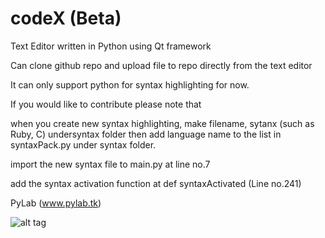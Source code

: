 # codeX (Beta)
Text Editor written in Python using Qt framework

Can clone github repo and upload file to repo directly from the text editor

It can only support python for syntax highlighting for now.

If you would like to contribute please note that

when you create new syntax highlighting, make filename, sytanx<language> (such as Ruby, C) undersyntax folder then add language name to the list in syntaxPack.py under syntax folder.

import the new syntax file to main.py at line no.7

add the syntax activation function at def syntaxActivated (Line no.241)

PyLab (www.pylab.tk)

![alt tag](http://i.imgur.com/HCwHUSC.png)
